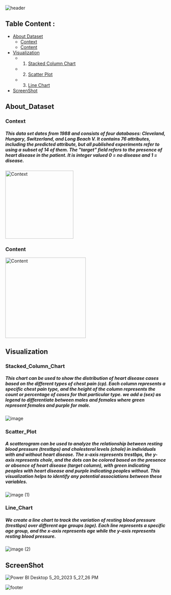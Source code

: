 
 ![header](https://capsule-render.vercel.app/api?type=waving&color=F4DDDD&height=300&section=header&text=Heart%20Disease&descAlignY=51&descAlign=62)

 ## Table Content :
   - [About Dataset](#About_Dataset)
      - [Context](#Context)
      - [Content](#Content)
   - [Visualization](#Visualization)
      - 1. [Stacked Column Chart](#Stacked_Column_Chart)
      - 2. [Scatter Plot](#Scatter_Plot)
      - 3. [Line Chart](#Line_Chart)
   - [ScreenShot](#ScreenShot)


## About_Dataset
### Context
##### This data set dates from 1988 and consists of four databases: Cleveland, Hungary, Switzerland, and Long Beach V. It contains 76 attributes, including the predicted attribute, but all published experiments refer to using a subset of 14 of them. The "target" field refers to the presence of heart disease in the patient. It is integer valued 0 = no disease and 1 = disease.

<img width="213" alt="Context" src="https://github.com/FatimaALzahrani/Data-Visualization-Project/assets/107775566/d1d2346c-e9da-48e6-9df4-6f6321d3e63c">


### Content
<img width="252" alt="Content" src="https://github.com/FatimaALzahrani/Data-Visualization-Project/assets/107775566/1c5cd98e-b367-4a10-967a-6a81910817c3">

## Visualization
 ### Stacked_Column_Chart
##### This chart can be used to show the distribution of heart disease cases based on the different types of chest pain (cp). Each column represents a specific chest pain type, and the height of the column represents the count or percentage of cases for that particular type. we add a (sex) as legend to differentiate between males and females where  green represent females and purple for male.
![image](https://github.com/FatimaALzahrani/Data-Visualization-Project/assets/107775566/8c1308a0-b9da-457d-bb7a-cc8239b11fb8)
 ### Scatter_Plot
 ##### A scatterogram can be used to analyze the relationship between resting blood pressure (trestbps) and cholesterol levels (chole) in individuals with and without heart disease. The x-axis represents trestbps, the y-axis represents chole, and the dots can be colored based on the presence or absence of heart disease (target column), with green indicating peoples with heart disease and purple indicating peoples without. This visualization helps to identify any potential associations between these variables.
![image (1)](https://github.com/FatimaALzahrani/Data-Visualization-Project/assets/107775566/26740d92-6438-480e-8759-5b8fe6a3c271)
### Line_Chart
##### We create a line chart to track the variation of resting blood pressure (trestbps) over different age groups (age). Each line represents a specific age group, and the x-axis represents age while the y-axis represents resting blood pressure.
![image (2)](https://github.com/FatimaALzahrani/Data-Visualization-Project/assets/107775566/ca96f01d-98f1-4210-aa18-f6b7d26dff17)

## ScreenShot
<img  alt="Power BI Desktop 5_20_2023 5_27_26 PM" src="https://github.com/FatimaALzahrani/Data-Visualization-Project/assets/107775566/8bc7e590-1bde-48fb-aee5-215c8a6c0001">


![footer](https://capsule-render.vercel.app/api?type=wave&color=F4DDDD&height=200&section=footer&fontSize=90)

